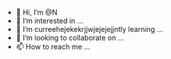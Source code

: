 - 👋 Hi, I’m @N
- 👀 I’m interested in ...
- 🌱 I’m curreehejekekrjjwjejejejjntly learning ...
- 💞️ I’m looking to collaborate on ...
- 📫 How to reach me ...

<!---
Nikshith2/Nikshith2 is a ✨ special ✨ repository because its `README.md` (this file) appears on your GitHub profile.
You can click the Preview link to take a look a
hshshsjsjjd
